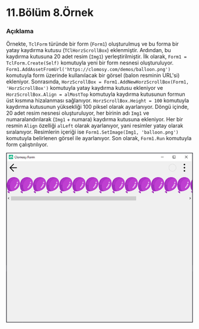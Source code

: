 # 11.Bölüm 8.Örnek

### Açıklama

Örnekte, `TclForm` türünde bir form (`Form1`) oluşturulmuş ve bu forma bir yatay kaydırma kutusu (`TClHorzScrollBox`) eklenmiştir. Ardından, bu kaydırma kutusuna 20 adet resim (`Img1`) yerleştirilmiştir. İlk olarak, `Form1 = TclForm.Create(Self)` komutuyla yeni bir form nesnesi oluşturuluyor. `Form1.AddAssetFromUrl('https://clomosy.com/demos/balloon.png')` komutuyla form üzerinde kullanılacak bir görsel (balon resminin URL'si) ekleniyor. Sonrasında, `HorzScrollBox = Form1.AddNewHorzScrollBox(Form1, 'HorzScrollBox')` komutuyla yatay kaydırma kutusu ekleniyor ve `HorzScrollBox.Align = alMostTop` komutuyla kaydırma kutusunun formun üst kısmına hizalanması sağlanıyor. `HorzScrollBox.Height = 100` komutuyla kaydırma kutusunun yüksekliği 100 piksel olarak ayarlanıyor. Döngü içinde, 20 adet resim nesnesi oluşturuluyor, her birinin adı `Img1` ve numaralandırılarak (`Img1` + numara) kaydırma kutusuna ekleniyor. Her bir resmin `Align` özelliği `alLeft` olarak ayarlanıyor, yani resimler yatay olarak sıralanıyor. Resimlerin içeriği ise `Form1.SetImage(Img1, 'balloon.png')` komutuyla belirlenen görsel ile ayarlanıyor. Son olarak, `Form1.Run` komutuyla form çalıştırılıyor.

![Bolum 11-Örnek 8](Bolum11_Ornek8.png)